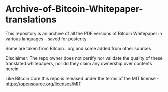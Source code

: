# Archive-of-Bitcoin-Whitepaper-translations

This repository is an archive of all the PDF versions of Bitcoin Whitepaper in various languages - saved for posterity

Some are taken from Bitcoin . org and some added from other sources

Disclaimer: The repo owner does not certify nor validate the quality of these translated whitepapers, nor do they claim any ownership over contents herein.

Like Bitcoin Core this repo is released under the terms of the MIT license - https://opensource.org/licenses/MIT
